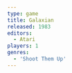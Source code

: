 ```yaml
---
type: game
title: Galaxian
released: 1983
editors: 
  - Atari
players: 1
genres:
  - 'Shoot Them Up'
---
```

